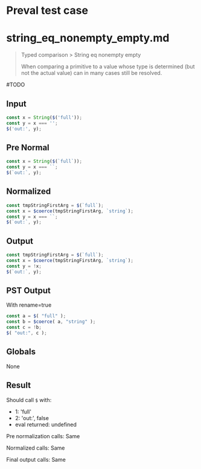 # Preval test case

# string_eq_nonempty_empty.md

> Typed comparison > String eq nonempty empty
>
> When comparing a primitive to a value whose type is determined (but not the actual value) can in many cases still be resolved.

#TODO

## Input

`````js filename=intro
const x = String($('full'));
const y = x === '';
$('out:', y);
`````

## Pre Normal


`````js filename=intro
const x = String($(`full`));
const y = x === ``;
$(`out:`, y);
`````

## Normalized


`````js filename=intro
const tmpStringFirstArg = $(`full`);
const x = $coerce(tmpStringFirstArg, `string`);
const y = x === ``;
$(`out:`, y);
`````

## Output


`````js filename=intro
const tmpStringFirstArg = $(`full`);
const x = $coerce(tmpStringFirstArg, `string`);
const y = !x;
$(`out:`, y);
`````

## PST Output

With rename=true

`````js filename=intro
const a = $( "full" );
const b = $coerce( a, "string" );
const c = !b;
$( "out:", c );
`````

## Globals

None

## Result

Should call `$` with:
 - 1: 'full'
 - 2: 'out:', false
 - eval returned: undefined

Pre normalization calls: Same

Normalized calls: Same

Final output calls: Same
